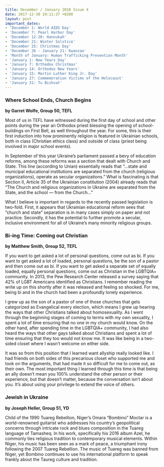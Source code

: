 ```yaml
---
title: December / January 2018 Issue 4
date: 2017-12-30 19:11:37 +0200
layout: post
important_dates:
- 'December 1: World AIDS Day'
- 'December 7: Pearl Harbor Day'
- 'December 12-20: Hannukah'
- 'December 21: Winter Solstice'
- 'December 25: Christmas Day'
- 'December 26 - January 21: Kwanzaa'
- 'Month of January: Human Trafficking Prevention Month'
- 'January 1: New Years Day'
- 'January 7: Orthodox Christmas'
- 'January 14: Orthodox New Years'
- 'January 15: Martin Luther King Jr. Day'
- 'January 27: Commemoration Victims of the Holocaust'
- 'January 31: Tu Bishvat'
---
```

### Where School Ends, Church Begins

**by Garret Wolfe, Group 50, TEFL**

Most of us in TEFL have witnessed during the first day of school and other points during the year an Orthodox priest blessing the opening of school-buildings on First Bell, as well throughout the year. For some, this is their first induction into how prominently religion is featured in Ukrainian schools, both in class (Christian ethics class) and outside of class (priest being involved in major school events).

In September of this year Ukraine’s parliament passed a bevy of education reforms, among these reforms was a section that dealt with Church and State. This line (according to Unian) essentially reads that “...state and municipal educational institutions are separated from the church (religious organizations), operate as secular organizations.” What is fascinating is that Section II, Article 35 of the Ukrainian constitution (2004) already reads that “The Church and religious organizations in Ukraine are separated from the State, and the school — from the Church...”

What I believe is important in regards to the recently passed legislation is two-fold. First, it appears that Ukrainian educational reform sees that “church and state” separation is in many cases simply on paper and not practice. Secondly, it has the potential to further promote a secular, inclusive environment for all of Ukraine’s many minority religious groups.

### Bi-ing Time: Coming out Christian

**by Matthew Smith, Group 52, TEFL**

If you want to get asked a lot of personal questions, come out as bi. If you want to get asked a lot of loaded, personal questions, be the son of a pastor and then come out as bi. If you want to get asked a separate set of equally loaded, equally personal questions, come out as Christian in the LGBTQIA+ community. In 2013, the Pew Research Center released a survey saying that 42% of LGBT Americans identified as Christians. I remember reading the write up on this shortly after it was released and feeling so shocked. For me, being bi and in the church had been a profoundly lonely experience.

I grew up as the son of a pastor of one of those churches that gets categorized as Evangelical every election, which means I grew up hearing the ways that other Christians talked about homosexuality. As I went through the beginning stages of coming to terms with my own sexuality, I spent a lot of time ensuring that no one in my church would know. On the other hand, after spending time in the LGBTQIA+ community, I had also heard the ways that other gays talked about Christians and spent a lot of time ensuring that they too would not know me. It was like being in a two-sided closet where I wasn’t welcome on either side.

It was so from this position that I learned want allyship really looked like. I had friends on both sides of this precarious closet who supported me and took on the arguments, that had made it so difficult for me to come out, as their own. The most important thing I learned through this time is that being an ally doesn’t mean you 100% understand the other person or their experience, but that doesn’t matter, because the conversation isn’t about you. It’s about using your privilege to extend the voice of others.

### Jewish in Ukraine

**by Joseph Heller, Group 51, YD**

Child of the 1990 Tuareg Rebellion, Niger’s Omara “Bombino” Moctar is a world-renowned guitarist who addresses his country’s geopolitical concerns through intricate rock and blues composition in the Tuareg language of Tamasheq. In his work, specifically his 2016 album Azel, he commonly ties religious tradition to contemporary musical elements. Within Niger, his music has been seen as a mark of peace, a triumphant irony following the 2007 Tuareg Rebellion. The music of Tuareg was banned from Niger, yet Bombino continues to use his international platform to speak frankly about the Taureg culture and tradition.